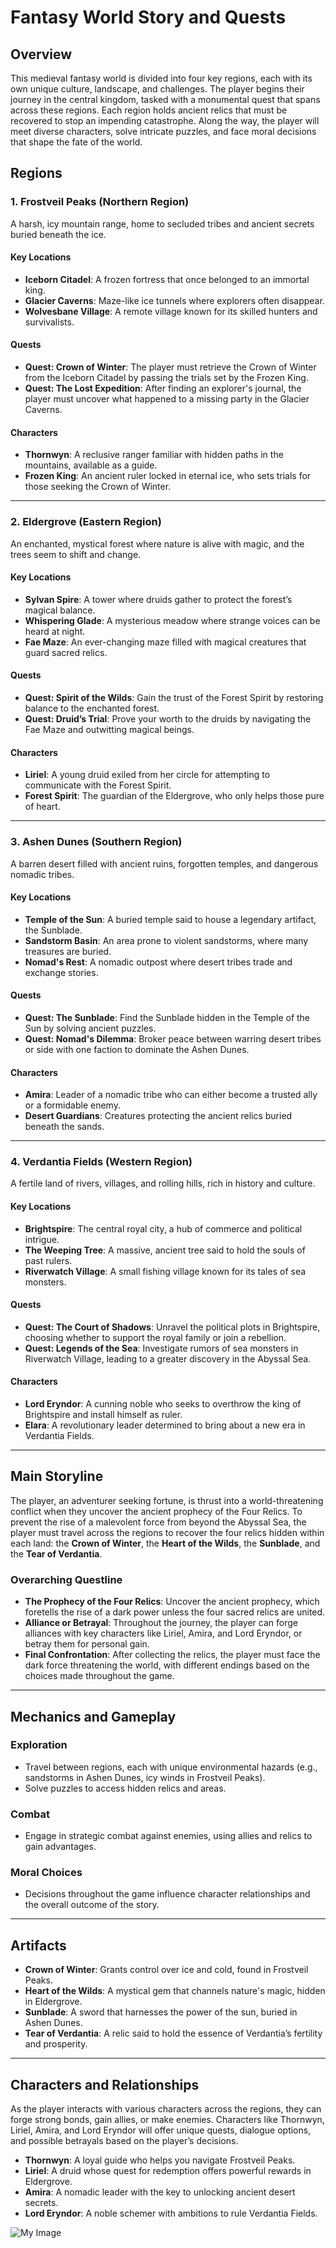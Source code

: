 # Fantasy World Story and Quests

## Overview
This medieval fantasy world is divided into four key regions, each with its own unique culture, landscape, and challenges. The player begins their journey in the central kingdom, tasked with a monumental quest that spans across these regions. Each region holds ancient relics that must be recovered to stop an impending catastrophe. Along the way, the player will meet diverse characters, solve intricate puzzles, and face moral decisions that shape the fate of the world.

## Regions

### 1. Frostveil Peaks (Northern Region)
A harsh, icy mountain range, home to secluded tribes and ancient secrets buried beneath the ice.

#### Key Locations
- **Iceborn Citadel**: A frozen fortress that once belonged to an immortal king.
- **Glacier Caverns**: Maze-like ice tunnels where explorers often disappear.
- **Wolvesbane Village**: A remote village known for its skilled hunters and survivalists.

#### Quests
- **Quest: Crown of Winter**: The player must retrieve the Crown of Winter from the Iceborn Citadel by passing the trials set by the Frozen King.
- **Quest: The Lost Expedition**: After finding an explorer's journal, the player must uncover what happened to a missing party in the Glacier Caverns.

#### Characters
- **Thornwyn**: A reclusive ranger familiar with hidden paths in the mountains, available as a guide.
- **Frozen King**: An ancient ruler locked in eternal ice, who sets trials for those seeking the Crown of Winter.

---

### 2. Eldergrove (Eastern Region)
An enchanted, mystical forest where nature is alive with magic, and the trees seem to shift and change.

#### Key Locations
- **Sylvan Spire**: A tower where druids gather to protect the forest’s magical balance.
- **Whispering Glade**: A mysterious meadow where strange voices can be heard at night.
- **Fae Maze**: An ever-changing maze filled with magical creatures that guard sacred relics.

#### Quests
- **Quest: Spirit of the Wilds**: Gain the trust of the Forest Spirit by restoring balance to the enchanted forest.
- **Quest: Druid’s Trial**: Prove your worth to the druids by navigating the Fae Maze and outwitting magical beings.

#### Characters
- **Liriel**: A young druid exiled from her circle for attempting to communicate with the Forest Spirit.
- **Forest Spirit**: The guardian of the Eldergrove, who only helps those pure of heart.

---

### 3. Ashen Dunes (Southern Region)
A barren desert filled with ancient ruins, forgotten temples, and dangerous nomadic tribes.

#### Key Locations
- **Temple of the Sun**: A buried temple said to house a legendary artifact, the Sunblade.
- **Sandstorm Basin**: An area prone to violent sandstorms, where many treasures are buried.
- **Nomad's Rest**: A nomadic outpost where desert tribes trade and exchange stories.

#### Quests
- **Quest: The Sunblade**: Find the Sunblade hidden in the Temple of the Sun by solving ancient puzzles.
- **Quest: Nomad's Dilemma**: Broker peace between warring desert tribes or side with one faction to dominate the Ashen Dunes.

#### Characters
- **Amira**: Leader of a nomadic tribe who can either become a trusted ally or a formidable enemy.
- **Desert Guardians**: Creatures protecting the ancient relics buried beneath the sands.

---

### 4. Verdantia Fields (Western Region)
A fertile land of rivers, villages, and rolling hills, rich in history and culture.

#### Key Locations
- **Brightspire**: The central royal city, a hub of commerce and political intrigue.
- **The Weeping Tree**: A massive, ancient tree said to hold the souls of past rulers.
- **Riverwatch Village**: A small fishing village known for its tales of sea monsters.

#### Quests
- **Quest: The Court of Shadows**: Unravel the political plots in Brightspire, choosing whether to support the royal family or join a rebellion.
- **Quest: Legends of the Sea**: Investigate rumors of sea monsters in Riverwatch Village, leading to a greater discovery in the Abyssal Sea.

#### Characters
- **Lord Eryndor**: A cunning noble who seeks to overthrow the king of Brightspire and install himself as ruler.
- **Elara**: A revolutionary leader determined to bring about a new era in Verdantia Fields.

---

## Main Storyline

The player, an adventurer seeking fortune, is thrust into a world-threatening conflict when they uncover the ancient prophecy of the Four Relics. To prevent the rise of a malevolent force from beyond the Abyssal Sea, the player must travel across the regions to recover the four relics hidden within each land: the **Crown of Winter**, the **Heart of the Wilds**, the **Sunblade**, and the **Tear of Verdantia**.

### Overarching Questline
- **The Prophecy of the Four Relics**: Uncover the ancient prophecy, which foretells the rise of a dark power unless the four sacred relics are united.
- **Alliance or Betrayal**: Throughout the journey, the player can forge alliances with key characters like Liriel, Amira, and Lord Eryndor, or betray them for personal gain.
- **Final Confrontation**: After collecting the relics, the player must face the dark force threatening the world, with different endings based on the choices made throughout the game.

---

## Mechanics and Gameplay

### Exploration
- Travel between regions, each with unique environmental hazards (e.g., sandstorms in Ashen Dunes, icy winds in Frostveil Peaks).
- Solve puzzles to access hidden relics and areas.

### Combat
- Engage in strategic combat against enemies, using allies and relics to gain advantages.

### Moral Choices
- Decisions throughout the game influence character relationships and the overall outcome of the story.

---

## Artifacts
- **Crown of Winter**: Grants control over ice and cold, found in Frostveil Peaks.
- **Heart of the Wilds**: A mystical gem that channels nature's magic, hidden in Eldergrove.
- **Sunblade**: A sword that harnesses the power of the sun, buried in Ashen Dunes.
- **Tear of Verdantia**: A relic said to hold the essence of Verdantia’s fertility and prosperity.

---

## Characters and Relationships

As the player interacts with various characters across the regions, they can forge strong bonds, gain allies, or make enemies. Characters like Thornwyn, Liriel, Amira, and Lord Eryndor will offer unique quests, dialogue options, and possible betrayals based on the player’s decisions.

- **Thornwyn**: A loyal guide who helps you navigate Frostveil Peaks.
- **Liriel**: A druid whose quest for redemption offers powerful rewards in Eldergrove.
- **Amira**: A nomadic leader with the key to unlocking ancient desert secrets.
- **Lord Eryndor**: A noble schemer with ambitions to rule Verdantia Fields.


![My Image](map.webp)
